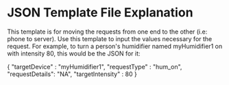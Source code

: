 # JSON Template File Explanation

This template is for moving the requests from one end to the other (i.e: phone to server). Use this template to input the values necessary for the request. For example, to turn a person's humidifier named myHumidifier1 on with intensity 80, this would be the JSON for it:

{
    "targetDevice" : "myHumidifier1",
    "requestType" : "hum_on",
    "requestDetails": "NA",
    "targetIntensity" : 80
}
